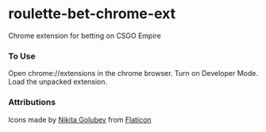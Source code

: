 # roulette-bet-chrome-ext
Chrome extension for betting on CSGO Empire

### To Use
Open chrome://extensions in the chrome browser. Turn on Developer Mode. Load the unpacked extension.

### Attributions
Icons made by [Nikita Golubev](https://www.flaticon.com/authors/nikita-golubev "Nikita Golubev") from [Flaticon](https://www.flaticon.com/ "Flaticon")
